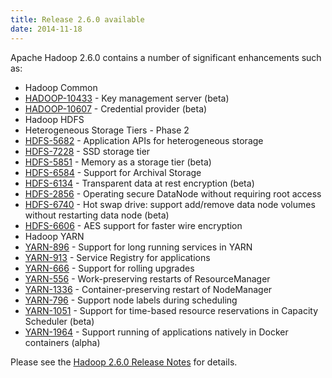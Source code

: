 ```yaml
---
title: Release 2.6.0 available
date: 2014-11-18
---
```


Apache Hadoop 2.6.0 contains a number of significant enhancements such
as:

-   Hadoop Common
-   [HADOOP-10433](https://issues.apache.org/jira/browse/HADOOP-10433) -
Key management server (beta)
-   [HADOOP-10607](https://issues.apache.org/jira/browse/HADOOP-10607) -
Credential provider (beta)
-   Hadoop HDFS
-   Heterogeneous Storage Tiers - Phase 2
-   [HDFS-5682](https://issues.apache.org/jira/browse/HDFS-5682) -
Application APIs for heterogeneous storage
-   [HDFS-7228](https://issues.apache.org/jira/browse/HDFS-7228) -
SSD storage tier
-   [HDFS-5851](https://issues.apache.org/jira/browse/HDFS-5851) -
Memory as a storage tier (beta)
-   [HDFS-6584](https://issues.apache.org/jira/browse/HDFS-6584) -
Support for Archival Storage
-   [HDFS-6134](https://issues.apache.org/jira/browse/HDFS-6134) -
Transparent data at rest encryption (beta)
-   [HDFS-2856](https://issues.apache.org/jira/browse/HDFS-2856) -
Operating secure DataNode without requiring root access
-   [HDFS-6740](https://issues.apache.org/jira/browse/HDFS-6740) -
Hot swap drive: support add/remove data node volumes without
restarting data node (beta)
-   [HDFS-6606](https://issues.apache.org/jira/browse/HDFS-6606) -
AES support for faster wire encryption
-   Hadoop YARN
-   [YARN-896](https://issues.apache.org/jira/browse/YARN-896) -
Support for long running services in YARN
-   [YARN-913](https://issues.apache.org/jira/browse/YARN-913) -
Service Registry for applications
-   [YARN-666](https://issues.apache.org/jira/browse/YARN-666) -
Support for rolling upgrades
-   [YARN-556](https://issues.apache.org/jira/browse/YARN-556) -
Work-preserving restarts of ResourceManager
-   [YARN-1336](https://issues.apache.org/jira/browse/YARN-1336) -
Container-preserving restart of NodeManager
-   [YARN-796](https://issues.apache.org/jira/browse/YARN-796) -
Support node labels during scheduling
-   [YARN-1051](https://issues.apache.org/jira/browse/YARN-1051) -
Support for time-based resource reservations in Capacity
Scheduler (beta)
-   [YARN-1964](https://issues.apache.org/jira/browse/YARN-1964) -
Support running of applications natively in Docker containers
(alpha)

Please see the [Hadoop 2.6.0 Release
Notes](http://hadoop.apache.org/docs/r2.6.0/hadoop-project-dist/hadoop-common/releasenotes.html)
for details.

